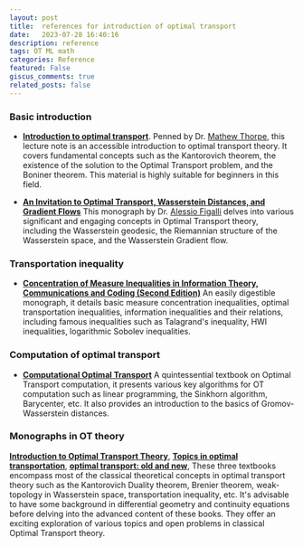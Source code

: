 ```yaml
---
layout: post
title:  references for introduction of optimal transport
date:   2023-07-28 16:40:16
description: reference
tags: OT ML math
categories: Reference
featured: False
giscus_comments: true
related_posts: false
---
```


### Basic introduction  
- [**Introduction to optimal transport**](https://www.damtp.cam.ac.uk/research/cia/files/teaching/Optimal_Transport_Notes.pdf). 
  Penned by Dr. [Mathew Thorpe](https://www.matthewthorpe.co.uk), this lecture note is an accessible introduction to optimal transport theory. It covers fundamental concepts such as the Kantorovich theorem, the existence of the solution to the Optimal Transport problem, and the Boniner theorem. This material is highly suitable for beginners in this field.

- [**An Invitation to Optimal Transport, Wasserstein Distances, and Gradient Flows**](https://ems.press/books/etb/190) 
  This monograph by Dr. [Alessio Figalli](https://people.math.ethz.ch/~afigalli/) delves into various significant and engaging concepts in Optimal Transport theory, including the Wasserstein geodesic, the Riemannian structure of the Wasserstein space, and the Wasserstein Gradient flow.


### Transportation inequality 
- [**Concentration of Measure Inequalities in Information Theory, Communications and Coding (Second Edition)**](https://arxiv.org/abs/1212.4663) 
  An easily digestible monograph, it details basic measure concentration inequalities, optimal transportation inequalities, information inequalities and their relations, including famous inequalities such as Talagrand's inequality, HWI inequalities, logarithmic Sobolev inequalities.

### Computation of optimal transport 
- [**Computational Optimal Transport**](https://arxiv.org/abs/1803.00567)
  A quintessential textbook on Optimal Transport computation, it presents various key algorithms for OT computation such as linear programming, the Sinkhorn algorithm, Barycenter, etc. It also provides an introduction to the basics of Gromov-Wasserstein distances.


### Monographs in OT theory 
[**Introduction to Optimal Transport Theory**](https://arxiv.org/abs/1009.3856), 
[**Topics in optimal transportation**](https://bookstore.ams.org/gsm-58), 
[**optimal transport: old and new**](https://link.springer.com/book/10.1007/978-3-540-71050-9),
These three textbooks encompass most of the classical theoretical concepts in optimal transport theory such as the Kantorovich Duality theorem, Brenier theorem, weak-topology in Wasserstein space, transportation inequality, etc. It's advisable to have some background in differential geometry and continuity equations before delving into the advanced content of these books. They offer an exciting exploration of various topics and open problems in classical Optimal Transport theory.

